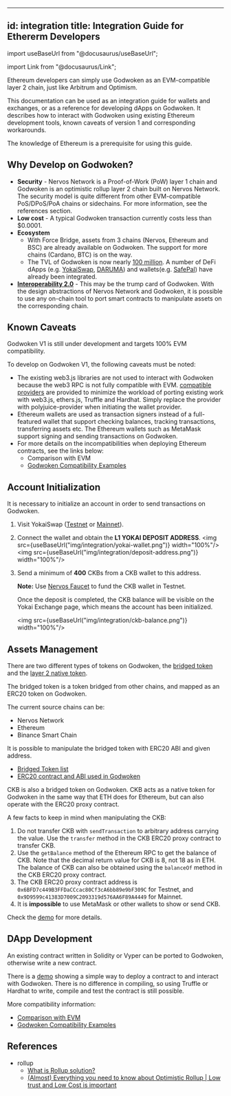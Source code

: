 


---
id: integration
title: Integration Guide for Ethererm Developers
---
import useBaseUrl from "@docusaurus/useBaseUrl";

import Link from "@docusaurus/Link";

Ethereum developers can simply use Godwoken as an EVM-compatible layer 2 chain, just like Arbitrum and Optimism.

This documentation can be used as an integration guide for wallets and exchanges, or as a reference for developing dApps on Godwoken. It describes how to interact with Godwoken using existing Ethereum development tools, known caveats of version 1 and corresponding workarounds.

The knowledge of Ethereum is a prerequisite for using this guide.

## Why Develop on Godwoken?

- **Security** - Nervos Network is a Proof-of-Work (PoW) layer 1 chain and Godwoken is an optimistic rollup layer 2 chain built on Nervos Network. The security model is quite different from other EVM-compatible PoS/DPoS/PoA chains or sidechains. For more information, see the references section.
- **Low cost** - A typical Godwoken transaction currently costs less than $0.0001.
- **Ecosystem**
  - With Force Bridge, assets from 3 chains (Nervos, Ethereum and BSC) are already available on Godwoken. The support for more chains (Cardano, BTC) is on the way.
  - The TVL of Godwoken is now nearly [100 million](https://defillama.com/chains). A number of DeFi dApps (e.g. [YokaiSwap](https://www.yokaiswap.com/), [DARUMA](https://www.daruma.money/)) and wallets(e.g. [SafePal](https://www.safepal.io/download)) have already been integrated. 
- [**Interoperability 2.0**](https://medium.com/nervosnetwork/blockchain-abstraction-and-interoperability-2-0-eea98d81b7b6) - This may be the trump card of Godwoken. With the design abstractions of Nervos Network and Godwoken, it is possible to use any on-chain tool to port smart contracts to manipulate assets on the corresponding chain.

## Known Caveats

Godwoken V1 is still under development and targets 100% EVM compatibility.

To develop on Godwoken V1, the following caveats must be noted:

- The existing web3.js libraries are not used to interact with Godwoken because the web3 RPC is not fully compatible with EVM. [compatible providers](https://github.com/nervosnetwork/polyjuice-provider) are provided to minimize the workload of porting existing work with web3.js, ethers.js, Truffle and Hardhat. Simply replace the provider with polyjuice-provider when initiating the wallet provider.
- Ethereum wallets are used as transaction signers instead of a full-featured wallet that support checking balances, tracking transactions, transferring assets etc. The Ethereum wallets such as MetaMask support signing and sending transactions on Godwoken.
- For more details on the incompatibilities when deploying Ethereum contracts, see the links below:
  - <Link to={useBaseUrl('/comparisonEVM')}>Comparison with EVM</Link>
  - [Godwoken Compatibility Examples](https://github.com/honestgoing/godwoken-polyjuice-compatibility-examples)

## Account Initialization

It is necessary to initialize an account in order to send transactions on Godwoken.

1. Visit YokaiSwap ([Testnet](https://testnet.yokaiswap.com/) or [Mainnet](https://www.yokaiswap.com/)). 

2. Connect the wallet and obtain the **L1 YOKAI DEPOSIT ADDRESS**.
   <img src={useBaseUrl("img/integration/yokai-wallet.png")}  width="100%"/>
   <img src={useBaseUrl("img/integration/deposit-address.png")}  width="100%"/>
   
3. Send a minimum of **400** CKBs from a CKB wallet to this address.

   **Note:** Use [Nervos Faucet](https://faucet.nervos.org/) to fund the CKB wallet in Testnet.

   Once the deposit is completed, the CKB balance will be visible on the Yokai Exchange page, which means the account has been initialized.

   <img src={useBaseUrl("img/integration/ckb-balance.png")}  width="100%"/>

## Assets Management

There are two different types of tokens on Godwoken, the [bridged token](https://www.gwscan.com/tokens/bridge) and the [layer 2 native token](https://www.gwscan.com/tokens/native).

The bridged token is a token bridged from other chains, and mapped as an ERC20 token on Godwoken.

The current source chains can be:
- Nervos Network
- Ethereum
- Binance Smart Chain

It is possible to manipulate the bridged token with ERC20 ABI and given address.

- [Bridged Token list](https://github.com/nervosnetwork/godwoken-info/blob/master/mainnet/ERC20TokenList.json)
- [ERC20 contract and ABI used in Godwoken](https://github.com/nervosnetwork/godwoken-polyjuice/tree/main/solidity/erc20)

CKB is also a bridged token on Godwoken. CKB acts as a native token for Godwoken in the same way that ETH does for Ethereum, but can also operate with the ERC20 proxy contract.

A few facts to keep in mind when manipulating the CKB:

1. Do not transfer CKB with `sendTransaction` to arbitrary address carrying the value. Use the `transfer` method in the CKB ERC20 proxy contract to transfer CKB.
2. Use the `getBalance` method of the Ethereum RPC to get the balance of CKB. Note that the decimal return value for CKB is 8, not 18 as in ETH. The balance of CKB can also be obtained using the `balanceOf` method in the CKB ERC20 proxy contract.
3. The CKB ERC20 proxy contract address is `0x6BFD7c449B3FFDaCCcac80Cf3cA6bb89e9bF309C` for Testnet, and `0x9D9599c41383D7009C2093319d576AA6F89A4449` for Mainnet.
4. It is **impossible** to use MetaMask or other wallets to show or send CKB.

Check the [demo](https://github.com/huwenchao/godwoken-demos/blob/main/gw-scripts/assets.ts) for more details.

## DApp Development

An existing contract written in Solidity or Vyper can be ported to Godwoken, otherwise write a new contract.

There is a [demo](https://github.com/huwenchao/godwoken-demos/blob/main/gw-scripts/contract.ts) showing a simple way to deploy a contract to and interact with Godwoken.
There is no difference in compiling, so using Truffle or Hardhat to write, compile and test the contract is still possible.

More compatibility information:
- [Comparison with EVM](https://docs.godwoken.io/comparisonEVM)
- [Godwoken Compatibility Examples](https://github.com/honestgoing/godwoken-polyjuice-compatibility-examples)

## References

- rollup
  - [What is Rollup solution?](https://ethereum.org/en/developers/docs/scaling/layer-2-rollups/)
  - [(Almost) Everything you need to know about Optimistic Rollup | Low trust and Low Cost is important](https://research.paradigm.xyz/rollups)
